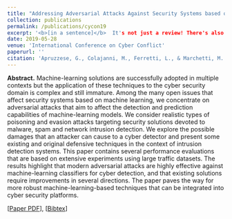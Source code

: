 ```yaml
---
title: "Addressing Adversarial Attacks Against Security Systems based on Machine Learning"
collection: publications
permalink: /publications/cycon19
excerpt: '<b>[in a sentence]</b>  It's not just a review! There's also an original defense against Poisoning!'
date: 2019-05-28
venue: 'International Conference on Cyber Conflict'
paperurl: ''
citation: 'Apruzzese, G., Colajanni, M., Ferretti, L., & Marchetti, M. (2019, May). "Addressing Adversarial Attacks Against Security Systems based on Machine Learning. In <i>2019 11th International Conference on Cyber Conflict (CyCon)</i> (Vol. 900, pp. 1-18). IEEE.'
---
```

<b>Abstract.</b> Machine-learning solutions are successfully adopted in multiple contexts but the application of these techniques to the cyber security domain is complex and still immature. Among the many open issues that affect security systems based on machine learning, we concentrate on adversarial attacks that aim to affect the detection and prediction capabilities of machine-learning models. We consider realistic types of poisoning and evasion attacks targeting security solutions devoted to malware, spam and network intrusion detection. We explore the possible damages that an attacker can cause to a cyber detector and present some existing and original defensive techniques in the context of intrusion detection systems. This paper contains several performance evaluations that are based on extensive experiments using large traffic datasets. The results highlight that modern adversarial attacks are highly effective against machine-learning classifiers for cyber detection, and that existing solutions require improvements in several directions. The paper paves the way for more robust machine-learning-based techniques that can be integrated into cyber security platforms.

[[Paper PDF](https://gioapru.github.io/files/papers/cycon19/cycon19.pdf)], [[Bibtex](https://gioapru.github.io/files/papers/cycon19/cycon19.bib)]